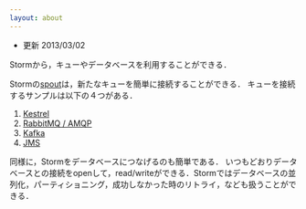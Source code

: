 ```yaml
---
layout: about
---
```


- 更新 2013/03/02

Stormから，キューやデータベースを利用することができる．

Stormの[spout](http://nathanmarz.github.com/storm/doc-0.7.1/backtype/storm/spout/ISpout.html)は，新たなキューを簡単に接続することができる．
キューを接続するサンプルは以下の４つがある．

1. [Kestrel](https://github.com/nathanmarz/storm-kestrel)
2. [RabbitMQ / AMQP](https://github.com/Xorlev/storm-amqp-spout)
3. [Kafka](https://github.com/nathanmarz/storm-contrib/tree/master/storm-kafka)
4. [JMS](https://github.com/ptgoetz/storm-jms)

同様に，Stormをデータベースにつなげるのも簡単である．
いつもどおりデータベースとの接続をopenして，read/writeができる．Stormではデータベースの並列化，パーティショニング，成功しなかった時のリトライ，なども扱うことができる．
